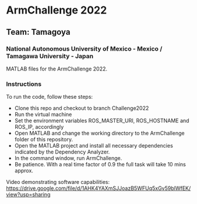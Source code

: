 # ArmChallenge 2022
## Team: Tamagoya
### National Autonomous University of Mexico - Mexico / Tamagawa University - Japan 

MATLAB files for the ArmChallenge 2022.

### Instructions

To run the code, follow these steps:

* Clone this repo and checkout to branch Challenge2022
* Run the virtual machine
* Set the environment variables ROS_MASTER_URI, ROS_HOSTNAME and ROS_IP, accordingly
* Open MATLAB and change the working directory to the ArmChallenge folder of this repository.
* Open the MATLAB project and install all necessary dependencies indicated by the Dependency Analyzer.
* In the command window, run ArmChallenge.
* Be patience. With a real time factor of 0.9 the full task will take 10 mins approx.

Video demonstrating software capabilities:
https://drive.google.com/file/d/1AHK4YAXmSJJoazB5WFUq5xGv59blWfEK/view?usp=sharing
